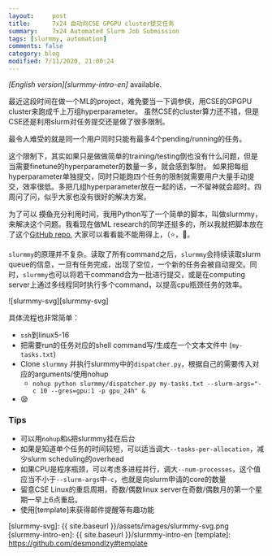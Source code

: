 ```yaml
---
layout:     post
title:      7x24 自动向CSE GPGPU cluster提交任务
summary:    7x24 Automated Slurm Job Submission
tags: [slurmmy, automation]
comments: false
category: blog
modified: 7/11/2020, 21:00:24
---
```


*[English version][slurmmy-intro-en]* available.

最近这段时间在做一个ML的project，难免要当一下调参侠，用CSE的GPGPU cluster来跑成千上万组hyperparameter。
虽然CSE的cluster算力还不错，但是CSE还是利用slurm对任务提交还是做了很多限制。

最令人难受的就是同一个用户同时只能有最多4个pending/running的任务。

这个限制下，其实如果只是做做简单的training/testing倒也没有什么问题，但是当需要finetune的hyperparameter的数量一多，就会感到掣肘。
如果把每组hyperparameter单独提交，同时只能跑四个任务的限制就需要用户大量手动提交，效率很低。多把几组hyperparameter放在一起的话，一不留神就会超时。四周问了问，似乎大家也没有很好的解决方案。

为了可以 ~~摸鱼~~充分利用时间，我用Python写了一个简单的脚本，叫做slurmmy，来解决这个问题。我看现在做ML research的同学还挺多的，所以我就把脚本放在了这个[GitHub repo][slurmmy-repo], 大家可以看看能不能用得上，（⭐，🙏。

`slurmmy`的原理并不复杂。读取了所有command之后，`slurmmy`会持续读取slurm queue的信息，一旦有任务完成，出现了空位，一个新的任务会被自动提交。同时，`slurmmy`也可以将若干command合为一批进行提交，或是在computing server上通过多线程同时执行多个command，以提高cpu瓶颈任务的效率。

![slurmmy-svg][slurmmy-svg]

具体流程也非常简单：

- `ssh`到linux5-16
- 把需要run的任务对应的shell command写/生成在一个文本文件中 (`my-tasks.txt`)
- Clone `slurmmy` 并执行slurmmy中的`dispatcher.py`，根据自己的需要传入对应的arguments/使用nohup
  - `nohup python slurmmy/dispatcher.py my-tasks.txt --slurm-args="-c 10 --gres=gpu:1 -p gpu_24h" &`
- &#128554;

### Tips

- 可以用`nohup`和`&`把slurmmy挂在后台
- 如果是知道单个任务的时间较短，可以适当调大`--tasks-per-allocation`，减少slurm scheduling的overhead
- 如果CPU是程序瓶颈，可以考虑多进程并行，调大`--num-processes`，这个值应当不小于`--slurm-args`中`-c`，也就是向slurm申请的core的数量
- 留意CSE Linux的重启周期，奇数/偶数linux server在奇数/偶数月的第一个星期一早上6点重启。
- 使用[template]来获得邮件提醒等有趣功能

[slurmmy-repo]: https://github.com/desmondlzy/slurmmy
[slurmmy-svg]: {{ site.baseurl }}/assets/images/slurmmy-svg.png
[slurmmy-intro-en]: {{ site.baseurl }}/slurmmy-intro-en
[template]: https://github.com/desmondlzy#template